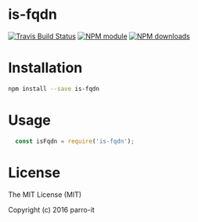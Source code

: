 # is-fqdn



[![Travis Build Status](https://img.shields.io/travis/parro-it/is-fqdn.svg)](http://travis-ci.org/parro-it/is-fqdn)
[![NPM module](https://img.shields.io/npm/v/is-fqdn.svg)](https://npmjs.org/package/is-fqdn)
[![NPM downloads](https://img.shields.io/npm/dt/is-fqdn.svg)](https://npmjs.org/package/is-fqdn)

# Installation

```bash
npm install --save is-fqdn
```

# Usage

```js
  const isFqdn = require('is-fqdn');
```

# License

The MIT License (MIT)

Copyright (c) 2016 parro-it
